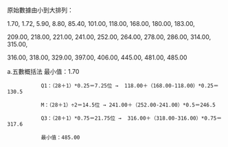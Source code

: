 原始數據由小到大排列：

1.70, 1.72, 5.90, 8.80, 85.40, 101.00, 118.00, 168.00, 180.00, 183.00, 

209.00, 218.00, 221.00, 241.00, 252.00, 264.00, 278.00, 286.00, 314.00, 315.00, 

316.00, 318.00, 329.00, 397.00, 406.00, 445.00, 481.00, 485.00

a.五數概括法    最小值：1.70

               Q1：（28＋1）*0.25＝7.25位 →  118.00＋（168.00-118.00）*0.25＝130.5

               M：（28＋1）÷2＝14.5位 → 241.00＋（252.00-241.00）*0.5＝246.5

               Q3：（28＋1）*0.75＝21.75位 →  316.00＋（318.00-316.00）*0.75＝317.6

               最小值：485.00
